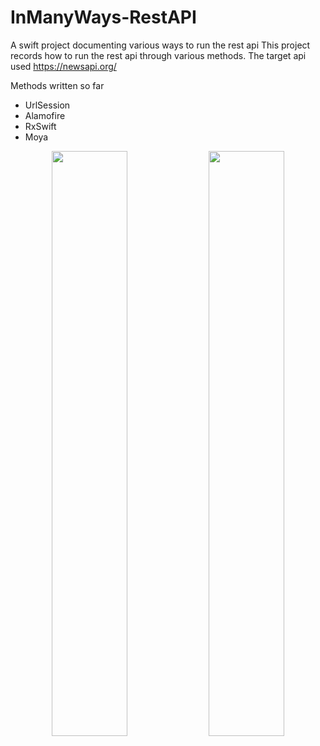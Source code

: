 # InManyWays-RestAPI
 A swift project documenting various ways to run the rest api
This project records how to run the rest api through various methods.
The target api used https://newsapi.org/

Methods written so far
- UrlSession
- Alamofire
- RxSwift
- Moya

<p align="center">
 <img src="https://github.com/traeumen927/InManyWays-RestAPI/assets/18188727/cc4b5f8f-b7dc-4734-8666-fab154d9f08a" width="49%">
  <img src="https://github.com/traeumen927/InManyWays-RestAPI/assets/18188727/1f7f5591-e9e9-44a0-a753-e55f6ba3178e" width="49%">
</p>
